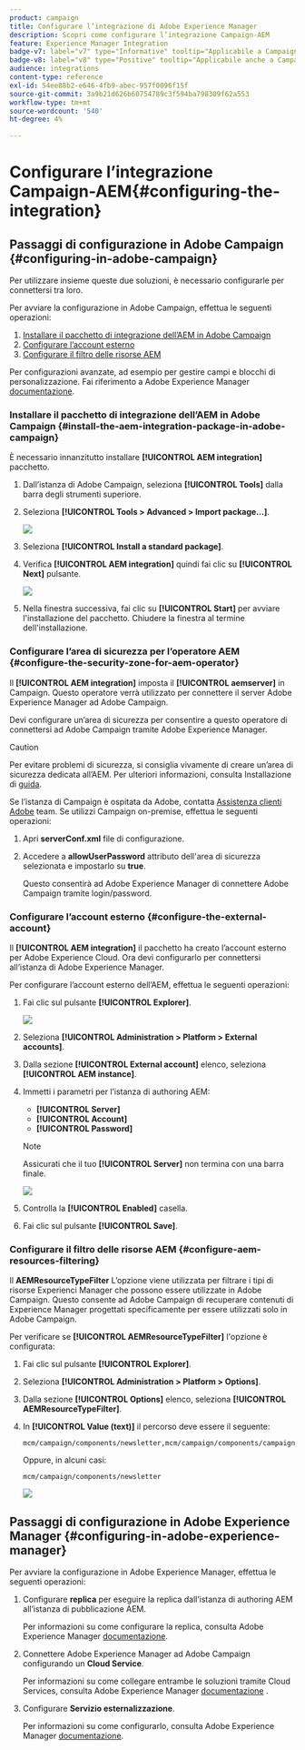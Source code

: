 ```yaml
---
product: campaign
title: Configurare l’integrazione di Adobe Experience Manager
description: Scopri come configurare l’integrazione Campaign-AEM
feature: Experience Manager Integration
badge-v7: label="v7" type="Informative" tooltip="Applicabile a Campaign Classic v7"
badge-v8: label="v8" type="Positive" tooltip="Applicabile anche a Campaign v8"
audience: integrations
content-type: reference
exl-id: 54ee88b2-e646-4fb9-abec-957f0096f15f
source-git-commit: 3a9b21d626b60754789c3f594ba798309f62a553
workflow-type: tm+mt
source-wordcount: '540'
ht-degree: 4%

---
```


# Configurare l’integrazione Campaign-AEM{#configuring-the-integration}



## Passaggi di configurazione in Adobe Campaign {#configuring-in-adobe-campaign}

Per utilizzare insieme queste due soluzioni, è necessario configurarle per connettersi tra loro.

Per avviare la configurazione in Adobe Campaign, effettua le seguenti operazioni:

1. [Installare il pacchetto di integrazione dell’AEM in Adobe Campaign](#install-the-aem-integration-package-in-adobe-campaign)
1. [Configurare l’account esterno](#configure-the-external-account)
1. [Configurare il filtro delle risorse AEM](#configure-aem-resources-filtering)

Per configurazioni avanzate, ad esempio per gestire campi e blocchi di personalizzazione. Fai riferimento a Adobe Experience Manager [documentazione](https://helpx.adobe.com/experience-manager/6-5/sites/administering/using/campaignonpremise.html).

### Installare il pacchetto di integrazione dell’AEM in Adobe Campaign {#install-the-aem-integration-package-in-adobe-campaign}

È necessario innanzitutto installare **[!UICONTROL AEM integration]** pacchetto.

1. Dall’istanza di Adobe Campaign, seleziona **[!UICONTROL Tools]** dalla barra degli strumenti superiore.
1. Seleziona **[!UICONTROL Tools > Advanced > Import package...]**.

   ![](assets/aem_config_1.png)

1. Seleziona **[!UICONTROL Install a standard package]**.
1. Verifica **[!UICONTROL AEM integration]** quindi fai clic su **[!UICONTROL Next]** pulsante.

   ![](assets/aem_config_2.png)

1. Nella finestra successiva, fai clic su **[!UICONTROL Start]** per avviare l&#39;installazione del pacchetto. Chiudere la finestra al termine dell&#39;installazione.

### Configurare l’area di sicurezza per l’operatore AEM {#configure-the-security-zone-for-aem-operator}

Il **[!UICONTROL AEM integration]** imposta il **[!UICONTROL aemserver]** in Campaign. Questo operatore verrà utilizzato per connettere il server Adobe Experience Manager ad Adobe Campaign.

Devi configurare un’area di sicurezza per consentire a questo operatore di connettersi ad Adobe Campaign tramite Adobe Experience Manager.

>[!CAUTION]
>
>Per evitare problemi di sicurezza, si consiglia vivamente di creare un’area di sicurezza dedicata all’AEM. Per ulteriori informazioni, consulta Installazione di [guida](../../installation/using/security-zones.md).

Se l’istanza di Campaign è ospitata da Adobe, contatta [Assistenza clienti Adobe](https://helpx.adobe.com/it/enterprise/admin-guide.html/enterprise/using/support-for-experience-cloud.ug.html) team. Se utilizzi Campaign on-premise, effettua le seguenti operazioni:

1. Apri **serverConf.xml** file di configurazione.
1. Accedere a **allowUserPassword** attributo dell&#39;area di sicurezza selezionata e impostarlo su **true**.

   Questo consentirà ad Adobe Experience Manager di connettere Adobe Campaign tramite login/password.

### Configurare l’account esterno {#configure-the-external-account}

Il **[!UICONTROL AEM integration]** il pacchetto ha creato l’account esterno per Adobe Experience Cloud. Ora devi configurarlo per connettersi all’istanza di Adobe Experience Manager.

Per configurare l’account esterno dell’AEM, effettua le seguenti operazioni:

1. Fai clic sul pulsante **[!UICONTROL Explorer]**.

   ![](assets/aem_config_3.png)

1. Seleziona **[!UICONTROL Administration > Platform > External accounts]**.
1. Dalla sezione **[!UICONTROL External account]** elenco, seleziona **[!UICONTROL AEM instance]**.
1. Immetti i parametri per l’istanza di authoring AEM:

   * **[!UICONTROL Server]**
   * **[!UICONTROL Account]**
   * **[!UICONTROL Password]**

   >[!NOTE]
   >
   >Assicurati che il tuo **[!UICONTROL Server]** non termina con una barra finale.

   ![](assets/aem_config_4.png)

1. Controlla la **[!UICONTROL Enabled]** casella.
1. Fai clic sul pulsante **[!UICONTROL Save]**.

### Configurare il filtro delle risorse AEM {#configure-aem-resources-filtering}

Il **AEMResourceTypeFilter** L’opzione viene utilizzata per filtrare i tipi di risorse Experienci Manager che possono essere utilizzate in Adobe Campaign. Questo consente ad Adobe Campaign di recuperare contenuti di Experience Manager progettati specificamente per essere utilizzati solo in Adobe Campaign.

Per verificare se **[!UICONTROL AEMResourceTypeFilter]** l&#39;opzione è configurata:

1. Fai clic sul pulsante **[!UICONTROL Explorer]**.
1. Seleziona **[!UICONTROL Administration > Platform > Options]**.
1. Dalla sezione **[!UICONTROL Options]** elenco, seleziona **[!UICONTROL AEMResourceTypeFilter]**.
1. In **[!UICONTROL Value (text)]** il percorso deve essere il seguente:

   ```
   mcm/campaign/components/newsletter,mcm/campaign/components/campaign_newsletterpage,mcm/neolane/components/newsletter
   ```

   Oppure, in alcuni casi:

   ```
   mcm/campaign/components/newsletter
   ```

   ![](assets/aem_config_5.png)

## Passaggi di configurazione in Adobe Experience Manager {#configuring-in-adobe-experience-manager}

Per avviare la configurazione in Adobe Experience Manager, effettua le seguenti operazioni:

1. Configurare **replica** per eseguire la replica dall’istanza di authoring AEM all’istanza di pubblicazione AEM.

   Per informazioni su come configurare la replica, consulta Adobe Experience Manager [documentazione](https://helpx.adobe.com/experience-manager/6-5/sites/deploying/using/replication.html).

1. Connettere Adobe Experience Manager ad Adobe Campaign configurando un **Cloud Service**.

   Per informazioni su come collegare entrambe le soluzioni tramite Cloud Services, consulta Adobe Experience Manager [documentazione](https://helpx.adobe.com/experience-manager/6-5/sites/administering/using/campaignonpremise.html#ConfiguringAdobeExperienceManager) .

1. Configurare **Servizio esternalizzazione**.

   Per informazioni su come configurarlo, consulta Adobe Experience Manager [documentazione](https://helpx.adobe.com/experience-manager/6-5/sites/developing/using/externalizer.html).
